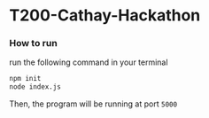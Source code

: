 # T200-Cathay-Hackathon
### How to run
run the following command in your terminal
```bash
npm init
node index.js
```
Then, the program will be running at port `5000`

